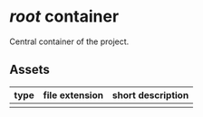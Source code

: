 # *root* container
Central container of the project.
## Assets
| type | file extension | short description |
| ---- | -------------- | ----------------- |
|      |                |                   |
